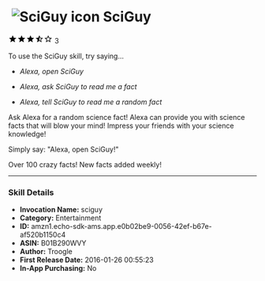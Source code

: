 # &nbsp;<img src="https://github.com/dale3h/alexa-skills-list/raw/master/skills/sciguy/B01B290WVY/app_icon" alt="SciGuy icon" width="36"> SciGuy
![3.3 stars](../../../images/ic_star_black_18dp_1x.png)![3.3 stars](../../../images/ic_star_black_18dp_1x.png)![3.3 stars](../../../images/ic_star_black_18dp_1x.png)![3.3 stars](../../../images/ic_star_half_black_18dp_1x.png)![3.3 stars](../../../images/ic_star_border_black_18dp_1x.png) 3

To use the SciGuy skill, try saying...

* *Alexa, open SciGuy*

* *Alexa, ask SciGuy to read me a fact*

* *Alexa, tell SciGuy to read me a random fact*

Ask Alexa for a random science fact! Alexa can provide you with science facts that will blow your mind! Impress your friends with your science knowledge!

Simply say: "Alexa, open SciGuy!"

Over 100 crazy facts! New facts added weekly!

***

### Skill Details

* **Invocation Name:** sciguy
* **Category:** Entertainment
* **ID:** amzn1.echo-sdk-ams.app.e0b02be9-0056-42ef-b67e-af520b1150c4
* **ASIN:** B01B290WVY
* **Author:** Troogle
* **First Release Date:** 2016-01-26 00:55:23
* **In-App Purchasing:** No
